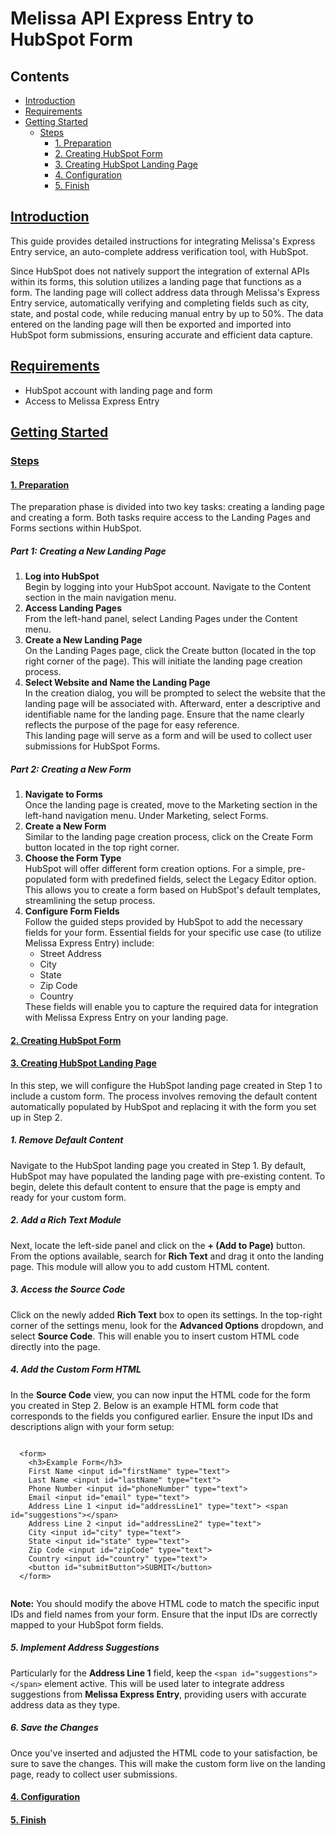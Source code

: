 <h1> Melissa API Express Entry to HubSpot Form </h1>

<section>
<div>
  <h2> Contents </h2>
</div>
<nav aria-label="Page">
<ul class="visible nav section-nav flex-column">
<li class="toc-h2 nav-item toc-entry"><a class="reference internal nav-link" href="#introduction">Introduction</a></li>
<li class="toc-h2 nav-item toc-entry"><a class="reference internal nav-link" href="#requirements">Requirements</a></li>
<li class="toc-h2 nav-item toc-entry"><a class="reference internal nav-link" href="#getting-started">Getting Started</a><ul class="nav section-nav flex-column">
<li class="toc-h3 nav-item toc-entry"><a class="reference internal nav-link" href="#steps">Steps</a><ul class="nav section-nav flex-column">
<li class="toc-h4 nav-item toc-entry"><a class="reference internal nav-link" href="#step1">1. Preparation</a></li>
<li class="toc-h4 nav-item toc-entry"><a class="reference internal nav-link" href="#step2">2. Creating HubSpot Form</a></li>
<li class="toc-h4 nav-item toc-entry"><a class="reference internal nav-link" href="#step3">3. Creating HubSpot Landing Page</a></li>
<li class="toc-h4 nav-item toc-entry"><a class="reference internal nav-link" href="#step4">4. Configuration</a></li>
<li class="toc-h4 nav-item toc-entry"><a class="reference internal nav-link" href="#step5">5. Finish</a></li>
</ul>
</section>
  
<section id="introduction">
<h2><a class="toc-backref" href="#id11" role="doc-backlink">Introduction</a><a class="headerlink" href="#introduction" title="Link to this heading"></a></h2>
<p>This guide provides detailed instructions for integrating Melissa's Express Entry service, an auto-complete address verification tool, with HubSpot. </p>
<o>Since HubSpot does not natively support the integration of external APIs within its forms, this solution utilizes a landing page that functions as a form. 
The landing page will collect address data through Melissa's Express Entry service, automatically verifying and completing fields such as city, state, and postal code, while reducing manual entry by up to 50%.
The data entered on the landing page will then be exported and imported into HubSpot form submissions, ensuring accurate and efficient data capture.</p>

</section>

<section id="requirements">
<h2><a class="toc-backref" href="#id11" role="doc-backlink">Requirements</a><a class="headerlink" href="#requirements" title="Link to this heading"></a></h2>
<ul>
  <li>HubSpot account with landing page and form</li>
  <li>Access to Melissa Express Entry</li>
</ul>
</section>

<section id="getting-started">
<h2><a class="toc-backref" href="#id13" role="doc-backlink">Getting Started</a><a class="headerlink" href="#getting-started" title="Link to this heading"></a></h2>
  
<section id="steps">
<h3><a class="toc-backref" href="#id14" role="doc-backlink">Steps</a><a class="headerlink" href="#steps" title="Link to this heading"></a></h3>

<section id="step1">
  <h4><a class="toc-backref" href="#id15" role="doc-backlink">1. Preparation</a><a class="headerlink" href="#step1" title="Link to this heading"></a></h4>

  <p>The preparation phase is divided into two key tasks: creating a landing page and creating a form. Both tasks require access to the Landing Pages and Forms sections within HubSpot.</p>

  <h5>Part 1: Creating a New Landing Page</h5>
  <ol>
    <li><strong>Log into HubSpot</strong><br>
      Begin by logging into your HubSpot account. Navigate to the Content section in the main navigation menu.
    </li>
    <li><strong>Access Landing Pages</strong><br>
      From the left-hand panel, select Landing Pages under the Content menu.
    </li>
    <li><strong>Create a New Landing Page</strong><br>
      On the Landing Pages page, click the Create button (located in the top right corner of the page). This will initiate the landing page creation process.
    </li>
    <li><strong>Select Website and Name the Landing Page</strong><br>
      In the creation dialog, you will be prompted to select the website that the landing page will be associated with. Afterward, enter a descriptive and identifiable name for the landing page. Ensure that the name clearly reflects the purpose of the page for easy reference.<br>
      This landing page will serve as a form and will be used to collect user submissions for HubSpot Forms.
    </li>
  </ol>

  <h5>Part 2: Creating a New Form</h5>
  <ol>
    <li><strong>Navigate to Forms</strong><br>
      Once the landing page is created, move to the Marketing section in the left-hand navigation menu. Under Marketing, select Forms.
    </li>
    <li><strong>Create a New Form</strong><br>
      Similar to the landing page creation process, click on the Create Form button located in the top right corner.
    </li>
    <li><strong>Choose the Form Type</strong><br>
      HubSpot will offer different form creation options. For a simple, pre-populated form with predefined fields, select the Legacy Editor option. This allows you to create a form based on HubSpot's default templates, streamlining the setup process.
    </li>
    <li><strong>Configure Form Fields</strong><br>
      Follow the guided steps provided by HubSpot to add the necessary fields for your form. Essential fields for your specific use case (to utilize Melissa Express Entry) include:
      <ul>
        <li>Street Address</li>
        <li>City</li>
        <li>State</li>
        <li>Zip Code</li>
        <li>Country</li>
      </ul>
      These fields will enable you to capture the required data for integration with Melissa Express Entry on your landing page.
    </li>
  </ol>
</section>

<section id="step2">
<h4><a class="toc-backref" href="#id15" role="doc-backlink">2. Creating HubSpot Form</a><a class="headerlink" href="#step2" title="Link to this heading"></a></h4>

</section>

<section id="step3">
  <h4><a class="toc-backref" href="#id15" role="doc-backlink">3. Creating HubSpot Landing Page</a><a class="headerlink" href="#step3" title="Link to this heading"></a></h4>

  <p>In this step, we will configure the HubSpot landing page created in Step 1 to include a custom form. The process involves removing the default content automatically populated by HubSpot and replacing it with the form you set up in Step 2.</p>

  <h5>1. Remove Default Content</h5>
  <p>Navigate to the HubSpot landing page you created in Step 1. By default, HubSpot may have populated the landing page with pre-existing content. To begin, delete this default content to ensure that the page is empty and ready for your custom form.</p>

  <h5>2. Add a Rich Text Module</h5>
  <p>Next, locate the left-side panel and click on the <strong>+ (Add to Page)</strong> button. From the options available, search for <strong>Rich Text</strong> and drag it onto the landing page. This module will allow you to add custom HTML content.</p>

  <h5>3. Access the Source Code</h5>
  <p>Click on the newly added <strong>Rich Text</strong> box to open its settings. In the top-right corner of the settings menu, look for the <strong>Advanced Options</strong> dropdown, and select <strong>Source Code</strong>. This will enable you to insert custom HTML code directly into the page.</p>

  <h5>4. Add the Custom Form HTML</h5>
  <p>In the <strong>Source Code</strong> view, you can now input the HTML code for the form you created in Step 2. Below is an example HTML form code that corresponds to the fields you configured earlier. Ensure the input IDs and descriptions align with your form setup:</p>

  <pre><code>
  &lt;form&gt;
    &lt;h3&gt;Example Form&lt;/h3&gt;
    First Name &lt;input id="firstName" type="text"&gt; 
    Last Name &lt;input id="lastName" type="text"&gt; 
    Phone Number &lt;input id="phoneNumber" type="text"&gt; 
    Email &lt;input id="email" type="text"&gt; 
    Address Line 1 &lt;input id="addressLine1" type="text"&gt; &lt;span id="suggestions"&gt;&lt;/span&gt; 
    Address Line 2 &lt;input id="addressLine2" type="text"&gt; 
    City &lt;input id="city" type="text"&gt; 
    State &lt;input id="state" type="text"&gt; 
    Zip Code &lt;input id="zipCode" type="text"&gt; 
    Country &lt;input id="country" type="text"&gt; 
    &lt;button id="submitButton"&gt;SUBMIT&lt;/button&gt;
  &lt;/form&gt;
  </code></pre>

  <p><strong>Note:</strong> You should modify the above HTML code to match the specific input IDs and field names from your form. Ensure that the input IDs are correctly mapped to your HubSpot form fields.</p>
  
  <h5>5. Implement Address Suggestions</h5>
  <p>Particularly for the <strong>Address Line 1</strong> field, keep the <code>&lt;span id="suggestions"&gt;&lt;/span&gt;</code> element active. This will be used later to integrate address suggestions from <strong>Melissa Express Entry</strong>, providing users with accurate address data as they type.</p>

  <h5>6. Save the Changes</h5>
  <p>Once you've inserted and adjusted the HTML code to your satisfaction, be sure to save the changes. This will make the custom form live on the landing page, ready to collect user submissions.</p>

</section>

<section id="step4">
<h4><a class="toc-backref" href="#id15" role="doc-backlink">4. Configuration</a><a class="headerlink" href="#step4" title="Link to this heading"></a></h4>

</section>

<section id="step5">
<h4><a class="toc-backref" href="#id15" role="doc-backlink">5. Finish</a><a class="headerlink" href="#step5" title="Link to this heading"></a></h4>

</section>
  
</section>

</section>
